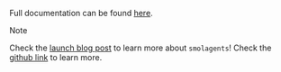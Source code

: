 


Full documentation can be found [here](https://huggingface.co/docs/smolagents/index).

> [!NOTE]  
> Check the [launch blog post](https://huggingface.co/blog/smolagents) to learn more about `smolagents`!
> Check the [github link](https://github.com/huggingface/smolagents/tree/v1.4.1) to learn more.

